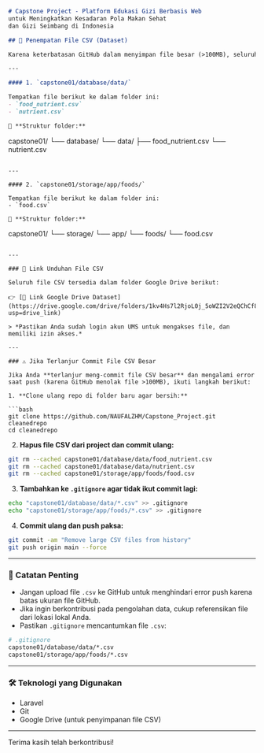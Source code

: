 ```markdown
# Capstone Project - Platform Edukasi Gizi Berbasis Web 
untuk Meningkatkan Kesadaran Pola Makan Sehat 
dan Gizi Seimbang di Indonesia

## 📂 Penempatan File CSV (Dataset)

Karena keterbatasan GitHub dalam menyimpan file besar (>100MB), seluruh file `.csv` pada proyek ini **tidak disertakan langsung dalam repositori ini**. Untuk menjalankan proyek secara lengkap, Anda perlu mengunduh file CSV dari link yang tersedia, lalu menempatkannya secara manual ke dalam struktur folder berikut:

---

#### 1. `capstone01/database/data/`

Tempatkan file berikut ke dalam folder ini:
- `food_nutrient.csv`
- `nutrient.csv`

📍 **Struktur folder:**
```

capstone01/
└── database/
└── data/
├── food\_nutrient.csv
└── nutrient.csv

```

---

#### 2. `capstone01/storage/app/foods/`

Tempatkan file berikut ke dalam folder ini:
- `food.csv`

📍 **Struktur folder:**
```

capstone01/
└── storage/
└── app/
└── foods/
└── food.csv

````

---

### 🔗 Link Unduhan File CSV

Seluruh file CSV tersedia dalam folder Google Drive berikut:

👉 [📁 Link Google Drive Dataset](https://drive.google.com/drive/folders/1kv4Hs7l2RjoL0j_5oWZI2V2eQChCf8pq?usp=drive_link)

> *Pastikan Anda sudah login akun UMS untuk mengakses file, dan memiliki izin akses.*

---

### ⚠️ Jika Terlanjur Commit File CSV Besar

Jika Anda **terlanjur meng-commit file CSV besar** dan mengalami error saat push (karena GitHub menolak file >100MB), ikuti langkah berikut:

1. **Clone ulang repo di folder baru agar bersih:**

```bash
git clone https://github.com/NAUFALZHM/Capstone_Project.git cleanedrepo
cd cleanedrepo
````

2. **Hapus file CSV dari project dan commit ulang:**

```bash
git rm --cached capstone01/database/data/food_nutrient.csv
git rm --cached capstone01/database/data/nutrient.csv
git rm --cached capstone01/storage/app/foods/food.csv
```

3. **Tambahkan ke `.gitignore` agar tidak ikut commit lagi:**

```bash
echo "capstone01/database/data/*.csv" >> .gitignore
echo "capstone01/storage/app/foods/*.csv" >> .gitignore
```

4. **Commit ulang dan push paksa:**

```bash
git commit -am "Remove large CSV files from history"
git push origin main --force
```

---

### 📌 Catatan Penting

* Jangan upload file `.csv` ke GitHub untuk menghindari error push karena batas ukuran file GitHub.
* Jika ingin berkontribusi pada pengolahan data, cukup referensikan file dari lokasi lokal Anda.
* Pastikan `.gitignore` mencantumkan file `.csv`:

```bash
# .gitignore
capstone01/database/data/*.csv
capstone01/storage/app/foods/*.csv
```

---

### 🛠️ Teknologi yang Digunakan

* Laravel
* Git
* Google Drive (untuk penyimpanan file CSV)

---

Terima kasih telah berkontribusi!

```

